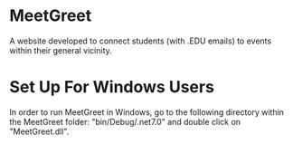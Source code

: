 # MeetGreet
A website developed to connect students (with .EDU emails) to events within their general vicinity.


# Set Up For Windows Users
In order to run MeetGreet in Windows, go to the following directory within the MeetGreet folder: "bin/Debug/.net7.0" and double click on "MeetGreet.dll".
